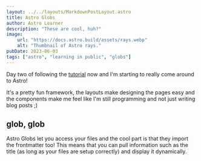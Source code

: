 ```yaml
---
layout: ../../layouts/MarkdownPostLayout.astro
title: Astro Globs
author: Astro Learner
description: "These are cool, huh?"
image: 
    url: "https://docs.astro.build/assets/rays.webp"
    alt: "Thumbnail of Astro rays."
pubDate: 2023-06-03
tags: ["astro", "learning in public", "globs"]
---
```


Day two of following the [tutorial](https://docs.astro.build/en/tutorial/5-astro-api/1/) now and I'm starting to really come around to Astro! 

It's a pretty fun framework, the layouts make designing the pages easy and the components make me feel like I'm still programming and not just writing blog posts ;) 

## glob, glob
Astro Globs let you access your files and the cool part is that they import the frontmatter too! This means that you can pull information such as the title (as long as your files are setup correctly) and display it dynamically.